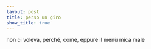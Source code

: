 ```yaml
---
layout: post
title: perso un giro
show_title: true
---
```


non ci voleva, perché, come, eppure il menù mica male